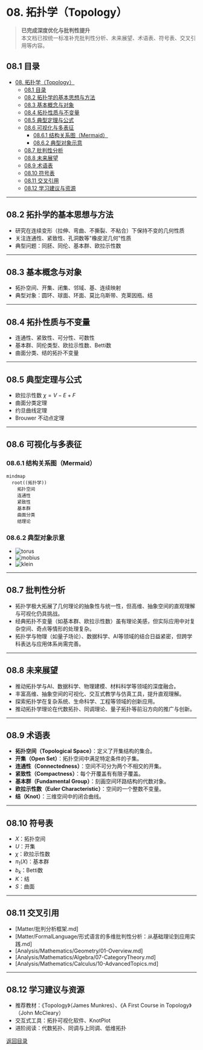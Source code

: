 # 08. 拓扑学（Topology）

> **已完成深度优化与批判性提升**  
> 本文档已按统一标准补充批判性分析、未来展望、术语表、符号表、交叉引用等内容。

## 08.1 目录

- [08. 拓扑学（Topology）](#08-拓扑学topology)
  - [08.1 目录](#081-目录)
  - [08.2 拓扑学的基本思想与方法](#082-拓扑学的基本思想与方法)
  - [08.3 基本概念与对象](#083-基本概念与对象)
  - [08.4 拓扑性质与不变量](#084-拓扑性质与不变量)
  - [08.5 典型定理与公式](#085-典型定理与公式)
  - [08.6 可视化与多表征](#086-可视化与多表征)
    - [08.6.1 结构关系图（Mermaid）](#0861-结构关系图mermaid)
    - [08.6.2 典型对象示意](#0862-典型对象示意)
  - [08.7 批判性分析](#087-批判性分析)
  - [08.8 未来展望](#088-未来展望)
  - [08.9 术语表](#089-术语表)
  - [08.10 符号表](#0810-符号表)
  - [08.11 交叉引用](#0811-交叉引用)
  - [08.12 学习建议与资源](#0812-学习建议与资源)

---

## 08.2 拓扑学的基本思想与方法

- 研究在连续变形（拉伸、弯曲、不撕裂、不粘合）下保持不变的几何性质
- 关注连通性、紧致性、孔洞数等"橡皮泥几何"性质
- 典型问题：同胚、同伦、基本群、欧拉示性数

---

## 08.3 基本概念与对象

- 拓扑空间、开集、闭集、邻域、基、连续映射
- 典型对象：圆环、球面、环面、莫比乌斯带、克莱因瓶、结

---

## 08.4 拓扑性质与不变量

- 连通性、紧致性、可分性、可数性
- 基本群、同伦类型、欧拉示性数、Betti数
- 曲面分类、结的拓扑不变量

---

## 08.5 典型定理与公式

- 欧拉示性数 $\chi = V - E + F$
- 曲面分类定理
- 约旦曲线定理
- Brouwer 不动点定理

---

## 08.6 可视化与多表征

### 08.6.1 结构关系图（Mermaid）

```mermaid
mindmap
  root((拓扑学))
    拓扑空间
    连通性
    紧致性
    基本群
    曲面分类
    结理论
```

### 08.6.2 典型对象示意

- ![torus](https://latex.codecogs.com/svg.image?\text{Torus})
- ![mobius](https://latex.codecogs.com/svg.image?\text{M\"obius%20Band})
- ![klein](https://latex.codecogs.com/svg.image?\text{Klein%20Bottle})

---

## 08.7 批判性分析

- 拓扑学极大拓展了几何理论的抽象性与统一性，但高维、抽象空间的直观理解与可视化仍具挑战。
- 经典拓扑不变量（如基本群、欧拉示性数）虽有理论美感，但实际应用中对复杂空间、奇点等情形的处理复杂。
- 拓扑学与物理（如量子场论）、数据科学、AI等领域的结合日益紧密，但跨学科表达与应用体系尚需完善。

---

## 08.8 未来展望

- 推动拓扑学与AI、数据科学、物理建模、材料科学等领域的深度融合。
- 丰富高维、抽象空间的可视化、交互式教学与仿真工具，提升直观理解。
- 探索拓扑学在复杂系统、生命科学、工程等领域的创新应用。
- 推动拓扑学理论在代数拓扑、同调理论、量子拓扑等前沿方向的推广与创新。

---

## 08.9 术语表

- **拓扑空间（Topological Space）**：定义了开集结构的集合。
- **开集（Open Set）**：拓扑空间中满足特定条件的子集。
- **连通性（Connectedness）**：空间不可分为两个不相交的开集。
- **紧致性（Compactness）**：每个开覆盖有有限子覆盖。
- **基本群（Fundamental Group）**：刻画空间环路结构的代数对象。
- **欧拉示性数（Euler Characteristic）**：空间的一个整数不变量。
- **结（Knot）**：三维空间中的闭合曲线。

---

## 08.10 符号表

- $X$：拓扑空间
- $U$：开集
- $\chi$：欧拉示性数
- $\pi_1(X)$：基本群
- $b_k$：Betti数
- $K$：结
- $S$：曲面

---

## 08.11 交叉引用

- [Matter/批判分析框架.md]
- [Matter/FormalLanguage/形式语言的多维批判性分析：从基础理论到应用实践.md]
- [Analysis/Mathematics/Geometry/01-Overview.md]
- [Analysis/Mathematics/Algebra/07-CategoryTheory.md]
- [Analysis/Mathematics/Calculus/10-AdvancedTopics.md]

---

## 08.12 学习建议与资源

- 推荐教材：《Topology》（James Munkres）、《A First Course in Topology》（John McCleary）
- 交互式工具：拓扑可视化软件、KnotPlot
- 进阶阅读：代数拓扑、同调与上同调、低维拓扑

[返回目录](#081-目录)
